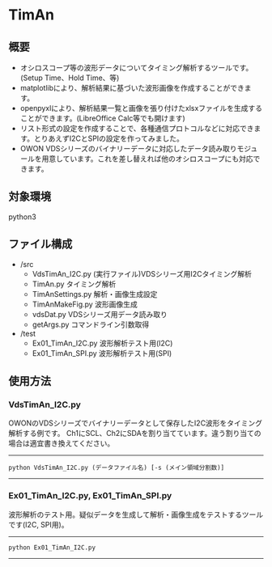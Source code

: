 # TimAn
## 概要

+ オシロスコープ等の波形データについてタイミング解析するツールです。(Setup Time、Hold Time、等)
+ matplotlibにより、解析結果に基づいた波形画像を作成することができます。
+ openpyxlにより、解析結果一覧と画像を張り付けたxlsxファイルを生成することができます。(LibreOffice Calc等でも開けます)
+ リスト形式の設定を作成することで、各種通信プロトコルなどに対応できます。とりあえずI2CとSPIの設定を作ってみました。
+ OWON VDSシリーズのバイナリーデータに対応したデータ読み取りモジュールを用意しています。これを差し替えれば他のオシロスコープにも対応できます。

## 対象環境

python3

## ファイル構成

+ /src
  + VdsTimAn_I2C.py (実行ファイル)VDSシリーズ用I2Cタイミング解析
  + TimAn.py  タイミング解析
  + TimAnSettings.py  解析・画像生成設定
  + TimAnMakeFig.py 波形画像生成
  + vdsDat.py   VDSシリーズ用データ読み取り
  + getArgs.py  コマンドライン引数取得
+ /test
  + Ex01_TimAn_I2C.py 波形解析テスト用(I2C)
  + Ex01_TimAn_SPI.py 波形解析テスト用(SPI)


## 使用方法

### VdsTimAn_I2C.py

OWONのVDSシリーズでバイナリーデータとして保存したI2C波形をタイミング解析する例です。
Ch1にSCL、Ch2にSDAを割り当てています。違う割り当ての場合は適宜書き換えてください。

---
    python VdsTimAn_I2C.py (データファイル名) [-s (メイン領域分割数)]
---

### Ex01_TimAn_I2C.py, Ex01_TimAn_SPI.py

波形解析のテスト用。疑似データを生成して解析・画像生成をテストするツールです(I2C, SPI用)。

---
    python Ex01_TimAn_I2C.py
---
